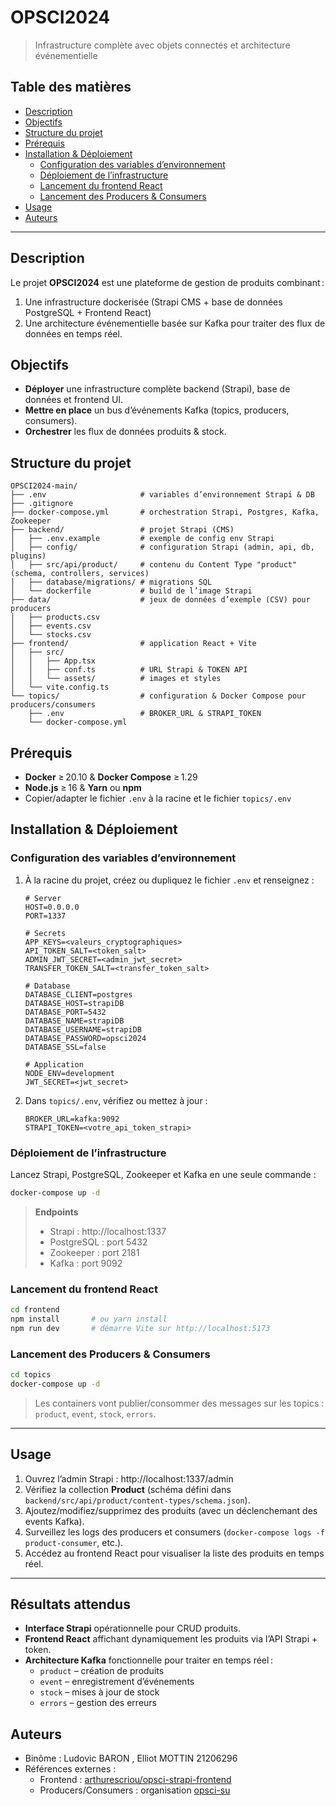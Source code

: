 # OPSCI2024

> Infrastructure complète avec objets connectés et architecture événementielle

## Table des matières

- [Description](#description)  
- [Objectifs](#objectifs)  
- [Structure du projet](#structure-du-projet)  
- [Prérequis](#prérequis)  
- [Installation & Déploiement](#installation--déploiement)  
  - [Configuration des variables d’environnement](#configuration-des-variables-denvironnement)  
  - [Déploiement de l’infrastructure](#déploiement-de-linfrastructure)  
  - [Lancement du frontend React](#lancement-du-frontend-react)  
  - [Lancement des Producers & Consumers](#lancement-des-producers--consumers)  
- [Usage](#usage)  
- [Auteurs](#auteurs)

---

## Description

Le projet **OPSCI2024** est une plateforme de gestion de produits combinant :
1. Une infrastructure dockerisée (Strapi CMS + base de données PostgreSQL + Frontend React)  
2. Une architecture événementielle basée sur Kafka pour traiter des flux de données en temps réel.

## Objectifs

- **Déployer** une infrastructure complète backend (Strapi), base de données et frontend UI.  
- **Mettre en place** un bus d’événements Kafka (topics, producers, consumers).  
- **Orchestrer** les flux de données produits & stock.

## Structure du projet

```plaintext
OPSCI2024-main/
├── .env                     # variables d’environnement Strapi & DB
├── .gitignore
├── docker-compose.yml       # orchestration Strapi, Postgres, Kafka, Zookeeper
├── backend/                 # projet Strapi (CMS)
│   ├── .env.example         # exemple de config env Strapi
│   ├── config/              # configuration Strapi (admin, api, db, plugins)
│   ├── src/api/product/     # contenu du Content Type "product" (schema, controllers, services)
│   ├── database/migrations/ # migrations SQL
│   └── dockerfile           # build de l’image Strapi
├── data/                    # jeux de données d’exemple (CSV) pour producers
│   ├── products.csv
│   ├── events.csv
│   └── stocks.csv
├── frontend/                # application React + Vite
│   ├── src/
│   │   ├── App.tsx
│   │   ├── conf.ts          # URL Strapi & TOKEN API
│   │   └── assets/          # images et styles
│   └── vite.config.ts
└── topics/                  # configuration & Docker Compose pour producers/consumers
    ├── .env                 # BROKER_URL & STRAPI_TOKEN
    └── docker-compose.yml
```

##  Prérequis

- **Docker** ≥ 20.10 & **Docker Compose** ≥ 1.29  
- **Node.js** ≥ 16 & **Yarn** ou **npm**  
- Copier/adapter le fichier `.env` à la racine et le fichier `topics/.env`  

## Installation & Déploiement

### Configuration des variables d’environnement

1. À la racine du projet, créez ou dupliquez le fichier `.env` et renseignez :
   ```env
   # Server
   HOST=0.0.0.0
   PORT=1337

   # Secrets
   APP_KEYS=<valeurs_cryptographiques>
   API_TOKEN_SALT=<token_salt>
   ADMIN_JWT_SECRET=<admin_jwt_secret>
   TRANSFER_TOKEN_SALT=<transfer_token_salt>

   # Database
   DATABASE_CLIENT=postgres
   DATABASE_HOST=strapiDB
   DATABASE_PORT=5432
   DATABASE_NAME=strapiDB
   DATABASE_USERNAME=strapiDB
   DATABASE_PASSWORD=opsci2024
   DATABASE_SSL=false

   # Application
   NODE_ENV=development
   JWT_SECRET=<jwt_secret>
   ```
2. Dans `topics/.env`, vérifiez ou mettez à jour :
   ```env
   BROKER_URL=kafka:9092
   STRAPI_TOKEN=<votre_api_token_strapi>
   ```

### Déploiement de l’infrastructure

Lancez Strapi, PostgreSQL, Zookeeper et Kafka en une seule commande :

```bash
docker-compose up -d
```

> **Endpoints**  
> - Strapi : http://localhost:1337  
> - PostgreSQL : port 5432  
> - Zookeeper : port 2181  
> - Kafka : port 9092

### Lancement du frontend React

```bash
cd frontend
npm install       # ou yarn install
npm run dev       # démarre Vite sur http://localhost:5173
```

### Lancement des Producers & Consumers

```bash
cd topics
docker-compose up -d
```

> Les containers vont publier/consommer des messages sur les topics : `product`, `event`, `stock`, `errors`.

---

## Usage

1. Ouvrez l’admin Strapi : http://localhost:1337/admin  
2. Vérifiez la collection **Product** (schéma défini dans `backend/src/api/product/content-types/schema.json`).  
3. Ajoutez/modifiez/supprimez des produits (avec un déclenchemant des events Kafka).  
4. Surveillez les logs des producers et consumers (`docker-compose logs -f product-consumer`, etc.).  
5. Accédez au frontend React pour visualiser la liste des produits en temps réel.

---

## Résultats attendus

- **Interface Strapi** opérationnelle pour CRUD produits.  
- **Frontend React** affichant dynamiquement les produits via l’API Strapi + token.  
- **Architecture Kafka** fonctionnelle pour traiter en temps réel :  
  - `product` – création de produits  
  - `event` – enregistrement d’événements  
  - `stock` – mises à jour de stock  
  - `errors` – gestion des erreurs

## Auteurs

- Binôme : Ludovic BARON , Elliot MOTTIN 21206296
- Références externes :  
  - Frontend : [arthurescriou/opsci-strapi-frontend](https://github.com/arthurescriou/opsci-strapi-frontend)  
  - Producers/Consumers : organisation [opsci-su](https://github.com/opsci-su)  


